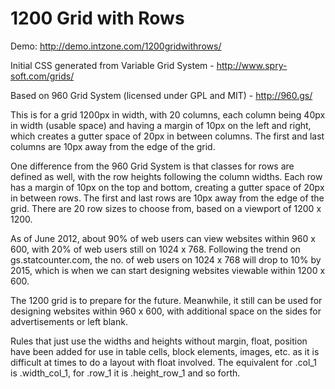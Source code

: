 1200 Grid with Rows
===================

Demo: http://demo.intzone.com/1200gridwithrows/

Initial CSS generated from Variable Grid System - http://www.spry-soft.com/grids/

Based on 960 Grid System (licensed under GPL and MIT) - http://960.gs/

This is for a grid 1200px in width, with 20 columns, each column being 40px in
width (usable space) and having a margin of 10px on the left and right, which
creates a gutter space of 20px in between columns. The first and last columns
are 10px away from the edge of the grid.

One difference from the 960 Grid System is that classes for rows are defined
as well, with the row heights following the column widths. Each row has a margin
of 10px on the top and bottom, creating a gutter space of 20px in between rows.
The first and last rows are 10px away from the edge of the grid. There are 20
row sizes to choose from, based on a viewport of 1200 x 1200.

As of June 2012, about 90% of web users can view websites within 960 x 600,
with 20% of web users still on 1024 x 768. Following the trend on gs.statcounter.com,
the no. of web users on 1024 x 768 will drop to 10% by 2015, which is when we
can start designing websites viewable within 1200 x 600.

The 1200 grid is to prepare for the future. Meanwhile, it still can be used
for designing websites within 960 x 600, with additional space on the sides
for advertisements or left blank.

Rules that just use the widths and heights without margin, float, position
have been added for use in table cells, block elements, images, etc. as
it is difficult at times to do a layout with float involved.
The equivalent for .col_1 is .width_col_1, for .row_1 it is .height_row_1
and so forth.
